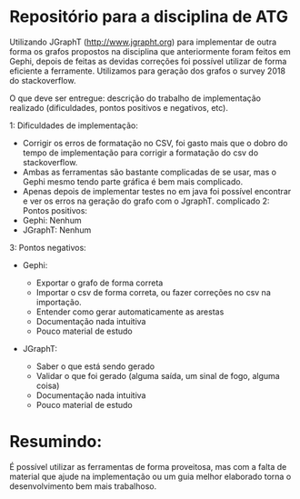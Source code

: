 # Repositório para a disciplina de ATG

Utilizando JGraphT (http://www.jgrapht.org) para implementar de outra forma os grafos propostos na disciplina que anteriormente foram
feitos em Gephi, depois de feitas as devidas correções foi possível utilizar de forma eficiente a ferramente. Utilizamos para geração dos grafos o survey 2018 do stackoverflow.


O que deve ser entregue: descrição do trabalho de implementação realizado (dificuldades, pontos positivos e negativos, etc).

1: Dificuldades de implementação:
  * Corrigir os erros de formatação no CSV, foi gasto mais que o dobro do tempo de implementação para corrigir a formatação do csv do stackoverflow.
  * Ambas as ferramentas são bastante complicadas de se usar, mas o Gephi mesmo tendo parte gráfica é bem mais complicado.
  * Apenas depois de implementar testes no em java foi possível encontrar e ver os erros na geração do grafo com o JgraphT.
 complicado
2: Pontos positivos:
  * Gephi: Nenhum
  * JGraphT: Nenhum

3: Pontos negativos:
  * Gephi: 
    - Exportar o grafo de forma correta
    - Importar o csv de forma correta, ou fazer correções no csv na importação.
    - Entender como gerar automaticamente as arestas
    - Documentação nada intuitiva
    - Pouco material de estudo
    
* JGraphT:
    - Saber o que está sendo gerado
    - Validar o que foi gerado (alguma saída, um sinal de fogo, alguma coisa)
    - Documentação nada intuitiva
    - Pouco material de estudo

# Resumindo:
  É possível utilizar as ferramentas de forma proveitosa, mas com a falta de material que ajude na implementação ou um guia melhor elaborado torna o desenvolvimento bem mais trabalhoso.
  
